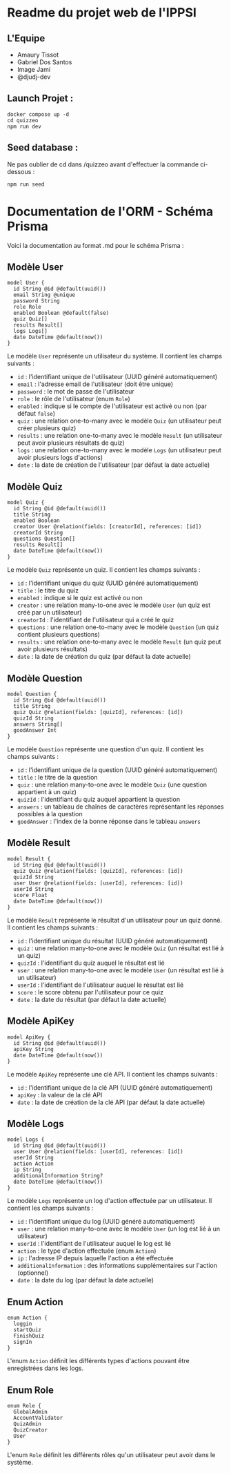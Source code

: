 # Readme du projet web de l'IPPSI

## L'Equipe

-   Amaury Tissot
-   Gabriel Dos Santos
-   Image Jami
-   @djudj-dev

## Launch Projet :

```
docker compose up -d
cd quizzeo
npm run dev
```

## Seed database :

Ne pas oublier de cd dans /quizzeo avant d'effectuer la commande ci-dessous :

```
npm run seed
```

# Documentation de l'ORM - Schéma Prisma

Voici la documentation au format .md pour le schéma Prisma :

## Modèle User

```
model User {
  id String @id @default(uuid())
  email String @unique
  password String
  role Role
  enabled Boolean @default(false)
  quiz Quiz[]
  results Result[]
  logs Logs[]
  date DateTime @default(now())
}
```

Le modèle `User` représente un utilisateur du système. Il contient les champs suivants :

-   `id` : l'identifiant unique de l'utilisateur (UUID généré automatiquement)
-   `email` : l'adresse email de l'utilisateur (doit être unique)
-   `password` : le mot de passe de l'utilisateur
-   `role` : le rôle de l'utilisateur (enum `Role`)
-   `enabled` : indique si le compte de l'utilisateur est activé ou non (par défaut `false`)
-   `quiz` : une relation one-to-many avec le modèle `Quiz` (un utilisateur peut créer plusieurs quiz)
-   `results` : une relation one-to-many avec le modèle `Result` (un utilisateur peut avoir plusieurs résultats de quiz)
-   `logs` : une relation one-to-many avec le modèle `Logs` (un utilisateur peut avoir plusieurs logs d'actions)
-   `date` : la date de création de l'utilisateur (par défaut la date actuelle)

## Modèle Quiz

```
model Quiz {
  id String @id @default(uuid())
  title String
  enabled Boolean
  creator User @relation(fields: [creatorId], references: [id])
  creatorId String
  questions Question[]
  results Result[]
  date DateTime @default(now())
}
```

Le modèle `Quiz` représente un quiz. Il contient les champs suivants :

-   `id` : l'identifiant unique du quiz (UUID généré automatiquement)
-   `title` : le titre du quiz
-   `enabled` : indique si le quiz est activé ou non
-   `creator` : une relation many-to-one avec le modèle `User` (un quiz est créé par un utilisateur)
-   `creatorId` : l'identifiant de l'utilisateur qui a créé le quiz
-   `questions` : une relation one-to-many avec le modèle `Question` (un quiz contient plusieurs questions)
-   `results` : une relation one-to-many avec le modèle `Result` (un quiz peut avoir plusieurs résultats)
-   `date` : la date de création du quiz (par défaut la date actuelle)

## Modèle Question

```
model Question {
  id String @id @default(uuid())
  title String
  quiz Quiz @relation(fields: [quizId], references: [id])
  quizId String
  answers String[]
  goodAnswer Int
}
```

Le modèle `Question` représente une question d'un quiz. Il contient les champs suivants :

-   `id` : l'identifiant unique de la question (UUID généré automatiquement)
-   `title` : le titre de la question
-   `quiz` : une relation many-to-one avec le modèle `Quiz` (une question appartient à un quiz)
-   `quizId` : l'identifiant du quiz auquel appartient la question
-   `answers` : un tableau de chaînes de caractères représentant les réponses possibles à la question
-   `goodAnswer` : l'index de la bonne réponse dans le tableau `answers`

## Modèle Result

```
model Result {
  id String @id @default(uuid())
  quiz Quiz @relation(fields: [quizId], references: [id])
  quizId String
  user User @relation(fields: [userId], references: [id])
  userId String
  score Float
  date DateTime @default(now())
}
```

Le modèle `Result` représente le résultat d'un utilisateur pour un quiz donné. Il contient les champs suivants :

-   `id` : l'identifiant unique du résultat (UUID généré automatiquement)
-   `quiz` : une relation many-to-one avec le modèle `Quiz` (un résultat est lié à un quiz)
-   `quizId` : l'identifiant du quiz auquel le résultat est lié
-   `user` : une relation many-to-one avec le modèle `User` (un résultat est lié à un utilisateur)
-   `userId` : l'identifiant de l'utilisateur auquel le résultat est lié
-   `score` : le score obtenu par l'utilisateur pour ce quiz
-   `date` : la date du résultat (par défaut la date actuelle)

## Modèle ApiKey

```
model ApiKey {
  id String @id @default(uuid())
  apiKey String
  date DateTime @default(now())
}
```

Le modèle `ApiKey` représente une clé API. Il contient les champs suivants :

-   `id` : l'identifiant unique de la clé API (UUID généré automatiquement)
-   `apiKey` : la valeur de la clé API
-   `date` : la date de création de la clé API (par défaut la date actuelle)

## Modèle Logs

```
model Logs {
  id String @id @default(uuid())
  user User @relation(fields: [userId], references: [id])
  userId String
  action Action
  ip String
  additionalInformation String?
  date DateTime @default(now())
}
```

Le modèle `Logs` représente un log d'action effectuée par un utilisateur. Il contient les champs suivants :

-   `id` : l'identifiant unique du log (UUID généré automatiquement)
-   `user` : une relation many-to-one avec le modèle `User` (un log est lié à un utilisateur)
-   `userId` : l'identifiant de l'utilisateur auquel le log est lié
-   `action` : le type d'action effectuée (enum `Action`)
-   `ip` : l'adresse IP depuis laquelle l'action a été effectuée
-   `additionalInformation` : des informations supplémentaires sur l'action (optionnel)
-   `date` : la date du log (par défaut la date actuelle)

## Enum Action

```
enum Action {
  loggin
  startQuiz
  FinishQuiz
  signIn
}
```

L'enum `Action` définit les différents types d'actions pouvant être enregistrées dans les logs.

## Enum Role

```
enum Role {
  GlobalAdmin
  AccountValidator
  QuizAdmin
  QuizCreator
  User
}
```

L'enum `Role` définit les différents rôles qu'un utilisateur peut avoir dans le système.

